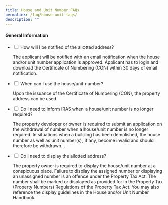 ```yaml
---
title: House and Unit Number FAQs
permalink: /faq/house-unit-faqs/
description: ""
---
```

<h4>General Information</h4>

<ul class="jekyllcodex_accordion">
	<li>
    <input type="checkbox" id="accordion1">
    <label for="accordion1">How will I be notified of the allotted address?</label>
    <div>
      <p>The applicant will be notified with an email notification when the house and/or unit number application is approved. Applicant has to login and download the Certificate of Numbering (CON) within 30 days of email notification.</p>
          </div>
</li>
	
<li>
    <input type="checkbox" id="accordion2">
    <label for="accordion2">When can I use the house/unit number?</label>
    <div>
      <p>Upon the issuance of the Certificate of Numbering (CON), the property address can be used.</p>
          </div>
</li>
	
<li>
    <input type="checkbox" id="accordion3">
    <label for="accordion3">Do I need to inform IRAS when a house/unit number is no longer required?</label>
    <div>
      <p>The property developer or owner is required to submit an application on the withdrawal of number when a house/unit number is no longer required. In situations when a building has been demolished, the house number as well as unit number(s), if any, become invalid and should therefore be withdrawn. .</p>
          </div>
</li>	
	
<li>
    <input type="checkbox" id="accordion4">
    <label for="accordion4">Do I need to display the allotted address?</label>
    <div>
      <p>The property owner is required to display the house/unit number at a conspicuous place. Failure to display the assigned number or displaying an unassigned number is an offence under the Property Tax Act.
The number shall be marked or displayed as provided for in the Property Tax (Property Numbers) Regulations of the Property Tax Act.  You may also reference the display guidelines in the House and/or Unit Number Handbook.</p>
          </div>
</li>	
	
	
</ul>